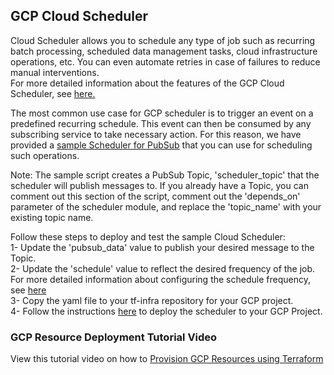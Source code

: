 ## GCP Cloud Scheduler
Cloud Scheduler allows you to schedule any type of job such as recurring batch processing, scheduled data management tasks, cloud infrastructure operations, etc. You can even automate retries in case of failures to reduce manual interventions.   
For more detailed information about the features of the GCP Cloud Scheduler, see [here.](https://cloud.google.com/scheduler)   

The most common use case for GCP scheduler is to trigger an event on a predefined recurring schedule. This event can then be consumed by any subscribing service to take necessary action. For this reason, we have provided a [sample Scheduler for PubSub](sample-scheduler-pubsub.yaml) that you can use for scheduling such operations.   

Note: The sample script creates a PubSub Topic, 'scheduler_topic' that the scheduler will publish messages to. If you already have a Topic, you can comment out this section of the script, comment out the 'depends_on' parameter of the scheduler module, and replace the 'topic_name' with your existing topic name.   

Follow these steps to deploy and test the sample Cloud Scheduler:   
1- Update the 'pubsub_data' value to publish your desired message to the Topic.   
2- Update the 'schedule' value to reflect the desired frequency of the job. For more detailed information about configuring the schedule frequency, see [here](https://cloud.google.com/scheduler/docs/configuring/cron-job-schedules)   
3- Copy the yaml file to your tf-infra repository for your GCP project.   
4- Follow the instructions [here](https://developers.telus.com/topics/applying-terraform-configuration-in-gcp) to deploy the scheduler to your GCP Project.

### GCP Resource Deployment Tutorial Video

View this tutorial video on how to [Provision GCP Resources using Terraform](https://drive.google.com/file/d/1W0vaGDTZoZqCNUXHFZnekFY89rmcnqOY/view?usp=sharing)

